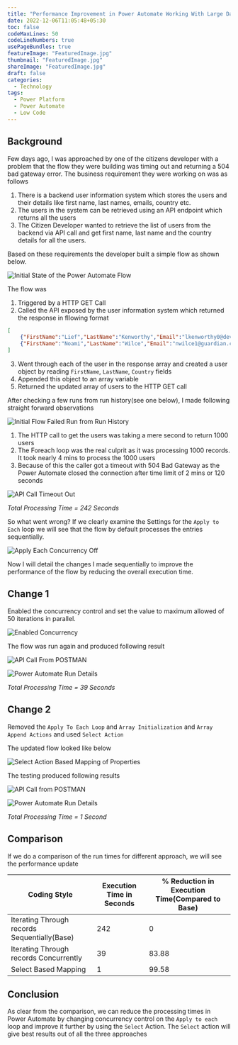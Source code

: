 ```yaml
---
title: "Performance Improvement in Power Automate Working With Large DataSet - Scenario 1"
date: 2022-12-06T11:05:48+05:30
toc: false
codeMaxLines: 50
codeLineNumbers: true
usePageBundles: true
featureImage: "FeaturedImage.jpg"
thumbnail: "FeaturedImage.jpg"
shareImage: "FeaturedImage.jpg"
draft: false
categories:
  - Technology
tags:
  - Power Platform
  - Power Automate
  - Low Code
---
```


## Background

Few days ago, I was approached by one of the citizens developer with a problem that the flow they were building was timing out and returning a 504 bad gateway error. The business requirement they were working on was as follows
1. There is a backend user information system which stores the users and their details like first name, last names, emails, country etc.
2. The users in the system can be retrieved using an API endpoint which returns all the users
3. The Citizen Developer wanted to retrieve the list of users from the backend via API call and get first name, last name and the country details for all the users.


Based on these requirements the developer built a simple flow as shown below.

![Initial State of the Power Automate Flow](InitialFlow.JPG)

The flow was 
1. Triggered by a HTTP GET Call
2. Called the API exposed by the user information system which returned the response in fllowing format
```JSON
[
    {"FirstName":"Lief","LastName":"Kenworthy","Email":"lkenworthy0@devhub.com","Gender":"Male", "Country":"United States"},
    {"FirstName":"Noami","LastName":"Wilce","Email":"nwilce1@guardian.co.uk","Gender":"Female", "Country": "India"}
]
```


3. Went through each of the user in the response array and created a user object by reading `FirstName`, `LastName`, `Country` fields
4. Appended this object to an array variable
5. Returned the updated array of users to the HTTP GET call


After checking a few runs from run history(see one below), I made following straight forward observations

![Initial Flow Failed Run from Run History](IntialFlowFailedRun.JPG)

1. The HTTP call to get the users was taking a mere second to return 1000 users
2. The Foreach loop was the real culprit as it was processing 1000 records. It took nearly 4 mins to process the 1000 users
3. Because of this the caller got a timeout with 504 Bad Gateway as the Power Automate closed the connection after time limit of 2 mins or 120 seconds

![API Call Timeout Out](APITimeOut.jpg)

*Total Processing Time = 242 Seconds*


So what went wrong? If we clearly examine the Settings for the `Apply to Each` loop we will see that the flow by default processes the entries sequentially.

![Apply Each Concurrency Off](ConcurrencyOff.JPG)

Now I will detail the changes I made sequentially to improve the performance of the flow by reducing the overall execution time.

## Change 1 

Enabled the concurrency control and set the value to maximum allowed of 50 iterations in parallel. 

![Enabled Concurrency](EnabledConcurrency.JPG)

The flow was run again and produced following result

![API Call From POSTMAN](ConcurrentAPIPostmanCall.png)

![Power Automate Run Details](ConcurrentPARun.png)

*Total Processing Time = 39 Seconds*

## Change 2

Removed the `Apply To Each Loop` and `Array Initialization` and `Array Append Actions` and used `Select Action`

The updated flow looked like below

![Select Action Based Mapping of Properties](SelectBasedMappingPA.JPG)

The testing produced following results

![API Call from POSTMAN](SelectBasedMappingAPICall.png)

![Power Automate Run Details](SelectBasedMappingPARun.JPG)

*Total Processing Time = 1 Second* 

## Comparison

If we do a comparison of the run times for different approach, we will see the performance update

|Coding Style|Execution Time in Seconds|% Reduction in Execution Time(Compared to Base)|
|----------|--------|-------|
|Iterating Through records Sequentially(Base)|242|0|
|Iterating Through records Concurrently|39|83.88|
|Select Based Mapping|1|99.58|

## Conclusion 

As clear from the comparison, we can reduce the processing times in Power Automate by changing concurrency control on the `Apply to each` loop and improve it further by using the `Select` Action. The `Select` action will give best results out of all the three approaches





